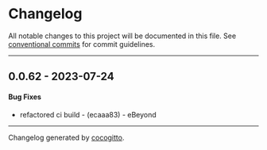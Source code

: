 # Changelog
All notable changes to this project will be documented in this file. See [conventional commits](https://www.conventionalcommits.org/) for commit guidelines.

- - -
## 0.0.62 - 2023-07-24
#### Bug Fixes
- refactored ci build - (ecaaa83) - eBeyond

- - -

Changelog generated by [cocogitto](https://github.com/cocogitto/cocogitto).